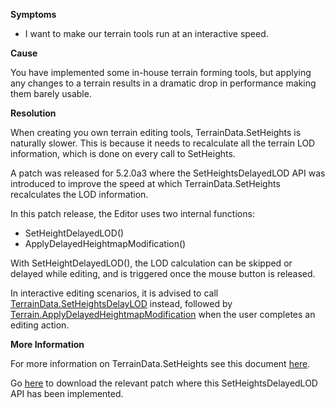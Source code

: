 

**Symptoms**


- I want to make our terrain tools run at an interactive speed.



**Cause**



You have implemented some in-house terrain forming tools, but applying any changes to a terrain results in a dramatic drop in performance making them barely usable.



**Resolution**



When creating you own terrain editing tools, TerrainData.SetHeights is naturally slower. This is because it needs to recalculate all the terrain LOD information, which is done on every call to SetHeights.



A patch was released for 5.2.0a3 where the SetHeightsDelayedLOD API was introduced to improve the speed at which TerrainData.SetHeights recalculates the LOD information.



In this patch release, the Editor uses two internal functions:


- SetHeightDelayedLOD()
- ApplyDelayedHeightmapModification()



With SetHeightDelayedLOD(), the LOD calculation can be skipped or delayed while editing, and is triggered once the mouse button is released.



In interactive editing scenarios, it is advised to call [TerrainData.SetHeightsDelayLOD](http://docs.unity3d.com/ScriptReference/TerrainData.SetHeightsDelayLOD.html) instead, followed by [Terrain.ApplyDelayedHeightmapModification](http://docs.unity3d.com/ScriptReference/Terrain.ApplyDelayedHeightmapModification.html) when the user completes an editing action.



**More Information**



For more information on TerrainData.SetHeights see this document [here](http://docs.unity3d.com/ScriptReference/TerrainData.SetHeights.html).



Go [here](https://unity3d.com/unity/qa/patch-releases?version=5.2) to download the relevant patch where this SetHeightsDelayedLOD API has been implemented.


